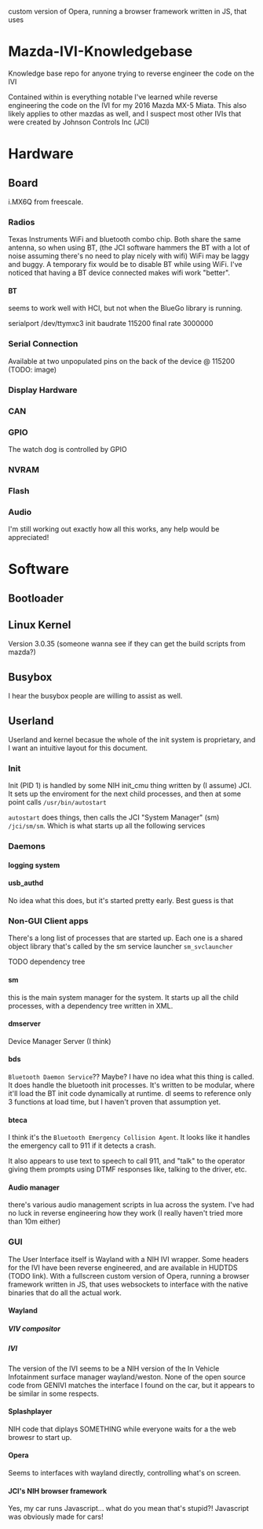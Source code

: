 custom version of Opera, running a browser framework written in JS, that uses
# Mazda-IVI-Knowledgebase
Knowledge base repo for anyone trying to reverse engineer the code on the IVI

Contained within is everything notable I've learned while reverse engineering
the code on the IVI for my 2016 Mazda MX-5 Miata. This also likely applies to
other mazdas as well, and I suspect most other IVIs that were created by
Johnson Controls Inc (JCI)

# Hardware

## Board
i.MX6Q from freescale.

### Radios
Texas Instruments WiFi and bluetooth combo chip. Both share the same antenna,
so when using BT, (the JCI software hammers the BT with a lot of noise assuming
there's no need to play nicely with wifi) WiFi may be laggy and buggy. A
temporary fix would be to disable BT while using WiFi. I've noticed that having
a BT device connected makes wifi work "better".

#### BT
seems to work well with HCI, but not when the BlueGo library is running.

serialport /dev/ttymxc3 init baudrate 115200 final rate 3000000

### Serial Connection
Available at two unpopulated pins on the back of the device @ 115200
(TODO: image)

### Display Hardware

### CAN


### GPIO
The watch dog is controlled by GPIO

### NVRAM


### Flash


### Audio
I'm still working out exactly how all this works, any help would be appreciated!


# Software

## Bootloader

## Linux Kernel
Version 3.0.35 (someone wanna see if they can get the build scripts from mazda?)

## Busybox
I hear the busybox people are willing to assist as well.

## Userland
Userland and kernel becasue the whole of the init system is proprietary, and I
want an intuitive layout for this document.

### Init
Init (PID 1) is handled by some NIH init_cmu thing written by (I assume) JCI.
It sets up the enviroment for the next child processes, and then at some point
calls `/usr/bin/autostart`

`autostart` does things, then calls the JCI "System Manager" (sm) `/jci/sm/sm`.
Which is what starts up all the following services

### Daemons
#### logging system

#### usb_authd
No idea what this does, but it's started pretty early. Best guess is that

### Non-GUI Client apps
There's a long list of processes that are started up. Each one is a shared
object library that's called by the sm service launcher `sm_svclauncher`

TODO dependency tree

#### sm
this is the main system manager for the system. It starts up all the child
processes, with a dependency tree written in XML.

#### dmserver
Device Manager Server (I think)


#### bds
`Bluetooth Daemon Service`?? Maybe? I have no idea what this thing is called.
It does handle the bluetooth init processes. It's written to be modular, where
it'll load the BT init code dynamically at runtime. dl seems to reference only 3
functions at load time, but I haven't proven that assumption yet.




#### bteca
I think it's the `Bluetooth Emergency Collision Agent`. It looks like it handles
the emergency call to 911 if it detects a crash.

It also appears to use text to speech to call 911, and "talk" to the operator
giving them prompts using DTMF responses like, talking to the driver, etc.

#### Audio manager
there's various audio management scripts in lua across the system. I've had no
luck in reverse engineering how they work (I really haven't tried more than 10m
either)

### GUI
The User Interface itself is Wayland with a NIH IVI wrapper. Some headers for
the IVI have been reverse engineered, and are available in HUDTDS (TODO link).
With a fullscreen custom version of Opera, running a browser framework written
in JS, that uses websockets to interface with the native binaries that do all
the actual work.

#### Wayland
##### VIV compositor
##### IVI
The version of the IVI seems to be a NIH version of the In Vehicle Infotainment
surface manager wayland/weston. None of the open source code from GENIVI matches
the interface I found on the car, but it appears to be similar in some respects.

#### Splashplayer
NIH code that diplays SOMETHING while everyone waits for a the web browesr to
start up.

#### Opera
Seems to interfaces with wayland directly, controlling what's on screen.

#### JCI's NIH browser framework
Yes, my car runs Javascript... what do you mean that's stupid?! Javascript was
obviously made for cars!

